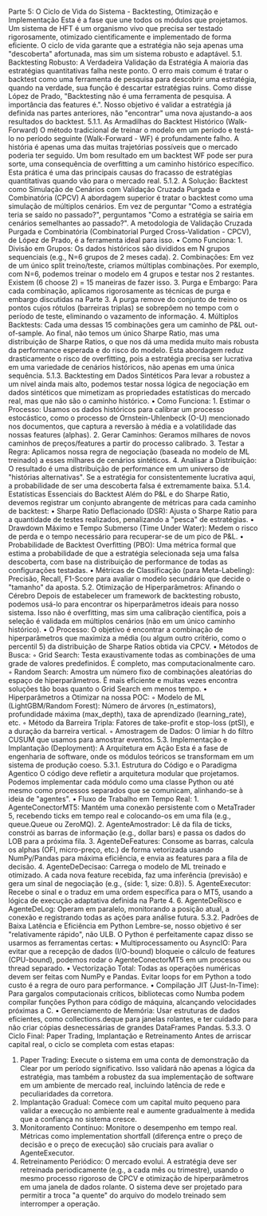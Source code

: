 Parte 5: O Ciclo de Vida do Sistema - Backtesting, Otimização e Implementação
Esta é a fase que une todos os módulos que projetamos. Um sistema de HFT é um organismo vivo que precisa ser testado rigorosamente, otimizado cientificamente e implementado de forma eficiente. O ciclo de vida garante que a estratégia não seja apenas uma "descoberta" afortunada, mas sim um sistema robusto e adaptável.
5.1. Backtesting Robusto: A Verdadeira Validação da Estratégia
A maioria das estratégias quantitativas falha neste ponto. O erro mais comum é tratar o backtest como uma ferramenta de pesquisa para descobrir uma estratégia, quando na verdade, sua função é descartar estratégias ruins. Como disse López de Prado, "Backtesting não é uma ferramenta de pesquisa. A importância das features é.". Nosso objetivo é validar a estratégia já definida nas partes anteriores, não "encontrar" uma nova ajustando-a aos resultados do backtest.
5.1.1. As Armadilhas do Backtest Histórico (Walk-Forward)
O método tradicional de treinar o modelo em um período e testá-lo no período seguinte (Walk-Forward - WF) é profundamente falho. A história é apenas uma das muitas trajetórias possíveis que o mercado poderia ter seguido. Um bom resultado em um backtest WF pode ser pura sorte, uma consequência de overfitting a um caminho histórico específico. Esta prática é uma das principais causas do fracasso de estratégias quantitativas quando vão para o mercado real.
5.1.2. A Solução: Backtest como Simulação de Cenários com Validação Cruzada Purgada e Combinatória (CPCV)
A abordagem superior é tratar o backtest como uma simulação de múltiplos cenários. Em vez de perguntar "Como a estratégia teria se saído no passado?", perguntamos "Como a estratégia se sairia em cenários semelhantes ao passado?". A metodologia de Validação Cruzada Purgada e Combinatória (Combinatorial Purged Cross-Validation - CPCV), de López de Prado, é a ferramenta ideal para isso.
• Como Funciona:
    1. Divisão em Grupos: Os dados históricos são divididos em N grupos sequenciais (e.g., N=6 grupos de 2 meses cada).
    2. Combinações: Em vez de um único split treino/teste, criamos múltiplas combinações. Por exemplo, com N=6, podemos treinar o modelo em 4 grupos e testar nos 2 restantes. Existem (6 choose 2) = 15 maneiras de fazer isso.
    3. Purga e Embargo: Para cada combinação, aplicamos rigorosamente as técnicas de purga e embargo discutidas na Parte 3. A purga remove do conjunto de treino os pontos cujos rótulos (barreiras triplas) se sobrepõem no tempo com o período de teste, eliminando o vazamento de informação.
    4. Múltiplos Backtests: Cada uma dessas 15 combinações gera um caminho de P&L out-of-sample. Ao final, não temos um único Sharpe Ratio, mas uma distribuição de Sharpe Ratios, o que nos dá uma medida muito mais robusta da performance esperada e do risco do modelo.
Esta abordagem reduz drasticamente o risco de overfitting, pois a estratégia precisa ser lucrativa em uma variedade de cenários históricos, não apenas em uma única sequência.
5.1.3. Backtesting em Dados Sintéticos
Para levar a robustez a um nível ainda mais alto, podemos testar nossa lógica de negociação em dados sintéticos que mimetizam as propriedades estatísticas do mercado real, mas que não são o caminho histórico.
• Como Funciona:
    1. Estimar o Processo: Usamos os dados históricos para calibrar um processo estocástico, como o processo de Ornstein-Uhlenbeck (O-U) mencionado nos documentos, que captura a reversão à média e a volatilidade das nossas features (alphas).
    2. Gerar Caminhos: Geramos milhares de novos caminhos de preços/features a partir do processo calibrado.
    3. Testar a Regra: Aplicamos nossa regra de negociação (baseada no modelo de ML treinado) a esses milhares de cenários sintéticos.
    4. Analisar a Distribuição: O resultado é uma distribuição de performance em um universo de "histórias alternativas". Se a estratégia for consistentemente lucrativa aqui, a probabilidade de ser uma descoberta falsa é extremamente baixa.
5.1.4. Estatísticas Essenciais do Backtest
Além do P&L e do Sharpe Ratio, devemos registrar um conjunto abrangente de métricas para cada caminho de backtest:
• Sharpe Ratio Deflacionado (DSR): Ajusta o Sharpe Ratio para a quantidade de testes realizados, penalizando a "pesca" de estratégias.
• Drawdown Máximo e Tempo Submerso (Time Under Water): Medem o risco de perda e o tempo necessário para recuperar-se de um pico de P&L.
• Probabilidade de Backtest Overfitting (PBO): Uma métrica formal que estima a probabilidade de que a estratégia selecionada seja uma falsa descoberta, com base na distribuição de performance de todas as configurações testadas.
• Métricas de Classificação (para Meta-Labeling): Precisão, Recall, F1-Score para avaliar o modelo secundário que decide o "tamanho" da aposta.
5.2. Otimização de Hiperparâmetros: Afinando o Cérebro
Depois de estabelecer um framework de backtesting robusto, podemos usá-lo para encontrar os hiperparâmetros ideais para nosso sistema. Isso não é overfitting, mas sim uma calibração científica, pois a seleção é validada em múltiplos cenários (não em um único caminho histórico).
• O Processo: O objetivo é encontrar a combinação de hiperparâmetros que maximiza a média (ou algum outro critério, como o percentil 5) da distribuição de Sharpe Ratios obtida via CPCV.
• Métodos de Busca:
    ◦ Grid Search: Testa exaustivamente todas as combinações de uma grade de valores predefinidos. É completo, mas computacionalmente caro.
    ◦ Random Search: Amostra um número fixo de combinações aleatórias do espaço de hiperparâmetros. É mais eficiente e muitas vezes encontra soluções tão boas quanto o Grid Search em menos tempo.
• Hiperparâmetros a Otimizar na nossa POC:
    ◦ Modelo de ML (LightGBM/Random Forest): Número de árvores (n_estimators), profundidade máxima (max_depth), taxa de aprendizado (learning_rate), etc.
    ◦ Método da Barreira Tripla: Fatores de take-profit e stop-loss (ptSl), e a duração da barreira vertical.
    ◦ Amostragem de Dados: O limiar h do filtro CUSUM que usamos para amostrar eventos.
5.3. Implementação e Implantação (Deployment): A Arquitetura em Ação
Esta é a fase de engenharia de software, onde os módulos teóricos se transformam em um sistema de produção coeso.
5.3.1. Estrutura do Código e o Paradigma Agentico
O código deve refletir a arquitetura modular que projetamos. Podemos implementar cada módulo como uma classe Python ou até mesmo como processos separados que se comunicam, alinhando-se à ideia de "agentes".
• Fluxo de Trabalho em Tempo Real:
    1. AgenteConectorMT5: Mantém uma conexão persistente com o MetaTrader 5, recebendo ticks em tempo real e colocando-os em uma fila (e.g., queue.Queue ou ZeroMQ).
    2. AgenteAmostrador: Lê da fila de ticks, constrói as barras de informação (e.g., dollar bars) e passa os dados do LOB para a próxima fila.
    3. AgenteDeFeatures: Consome as barras, calcula os alphas (OFI, micro-preço, etc.) de forma vetorizada usando NumPy/Pandas para máxima eficiência, e envia as features para a fila de decisão.
    4. AgenteDeDecisao: Carrega o modelo de ML treinado e otimizado. A cada nova feature recebida, faz uma inferência (previsão) e gera um sinal de negociação (e.g., {side: 1, size: 0.8}).
    5. AgenteExecutor: Recebe o sinal e o traduz em uma ordem específica para o MT5, usando a lógica de execução adaptativa definida na Parte 4.
    6. AgenteDeRisco e AgenteDeLog: Operam em paralelo, monitorando a posição atual, a conexão e registrando todas as ações para análise futura.
5.3.2. Padrões de Baixa Latência e Eficiência em Python
Lembre-se, nosso objetivo é ser "relativamente rápido", não ULB. O Python é perfeitamente capaz disso se usarmos as ferramentas certas:
• Multiprocessamento ou AsyncIO: Para evitar que a recepção de dados (I/O-bound) bloqueie o cálculo de features (CPU-bound), podemos rodar o AgenteConectorMT5 em um processo ou thread separado.
• Vectorização Total: Todas as operações numéricas devem ser feitas com NumPy e Pandas. Evitar loops for em Python a todo custo é a regra de ouro para performance.
• Compilação JIT (Just-In-Time): Para gargalos computacionais críticos, bibliotecas como Numba podem compilar funções Python para código de máquina, alcançando velocidades próximas a C.
• Gerenciamento de Memória: Usar estruturas de dados eficientes, como collections.deque para janelas rolantes, e ter cuidado para não criar cópias desnecessárias de grandes DataFrames Pandas.
5.3.3. O Ciclo Final: Paper Trading, Implantação e Retreinamento
Antes de arriscar capital real, o ciclo se completa com estas etapas:
1. Paper Trading: Execute o sistema em uma conta de demonstração da Clear por um período significativo. Isso validará não apenas a lógica da estratégia, mas também a robustez da sua implementação de software em um ambiente de mercado real, incluindo latência de rede e peculiaridades da corretora.
2. Implantação Gradual: Comece com um capital muito pequeno para validar a execução no ambiente real e aumente gradualmente à medida que a confiança no sistema cresce.
3. Monitoramento Contínuo: Monitore o desempenho em tempo real. Métricas como implementation shortfall (diferença entre o preço de decisão e o preço de execução) são cruciais para avaliar o AgenteExecutor.
4. Retreinamento Periódico: O mercado evolui. A estratégia deve ser retreinada periodicamente (e.g., a cada mês ou trimestre), usando o mesmo processo rigoroso de CPCV e otimização de hiperparâmetros em uma janela de dados rolante. O sistema deve ser projetado para permitir a troca "a quente" do arquivo do modelo treinado sem interromper a operação.